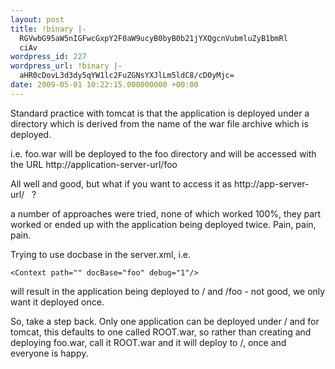 ```yaml
---
layout: post
title: !binary |-
  RGVwbG95aW5nIGFwcGxpY2F0aW9ucyB0byB0b21jYXQgcnVubmluZyB1bmRl
  ciAv
wordpress_id: 227
wordpress_url: !binary |-
  aHR0cDovL3d3dy5qYW1lc2FuZGNsYXJlLm5ldC8/cD0yMjc=
date: 2009-05-01 10:22:15.000000000 +00:00
---
```

Standard practice with tomcat is that the application is deployed under a directory which is derived from the name of the war file archive which is deployed.

i.e. foo.war will be deployed to the foo directory and will be accessed with the URL http://application-server-url/foo

All well and good, but what if you want to access it as http://app-server-url/   ?

a number of approaches were tried, none of which worked 100%, they part worked or ended up with the application being deployed twice. Pain, pain, pain.

Trying to use docbase in the server.xml, i.e.

<code>&lt;Context path="" docBase="foo" debug="1"/&gt;</code>

will result in the application being deployed to / and /foo - not good, we only want it deployed once.

So, take a step back. Only one application can be deployed under / and for tomcat, this defaults to one called ROOT.war, so rather than creating and deploying foo.war, call it ROOT.war and it will deploy to /, once and everyone is happy.
